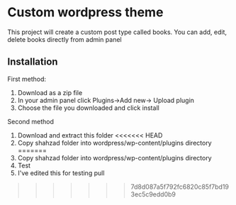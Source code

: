 # Custom wordpress theme
This project will create a custom post type called books. 
You can add, edit, delete books directly from admin panel 
## Installation 
First method:
1. Download as a zip file
2. In your admin panel click Plugins->Add new-> Upload plugin
3. Choose the file you downloaded and click install

Second method 
1. Download and extract this folder 
<<<<<<< HEAD
2. Copy shahzad folder into wordpress/wp-content/plugins directory
=======
2. Copy shahzad folder into wordpress/wp-content/plugins directory
3. Test
4. I've edited this for testing pull 
>>>>>>> 7d8d087a5f792fc6820c85f7bd193ec5c9edd0b9
